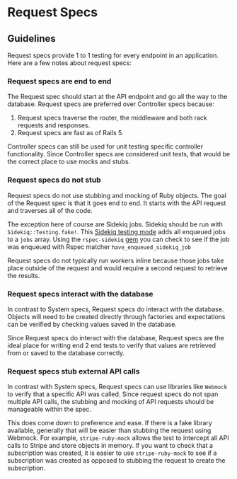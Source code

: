 # Request Specs

## Guidelines

Request specs provide 1 to 1 testing for every endpoint in an application.  Here are a few notes about request specs:

### Request specs are end to end

The Request spec should start at the API endpoint and go all the way to the database.  Request specs are preferred over Controller specs because:

1. &#x20;Request specs traverse the router, the middleware and both rack requests and responses.
2. &#x20;Request specs are fast as of Rails 5.

Controller specs can still be used for unit testing specific controller functionality.  Since Controller specs are considered unit tests, that would be the correct place to use mocks and stubs.

### Request specs do not stub

Request specs do not use stubbing and mocking of Ruby objects.  The goal of the Request spec is that it goes end to end.  It starts with the API request and traverses all of the code.

The exception here of course are Sidekiq jobs.  Sidekiq should be run with `Sidekiq::Testing.fake!`.  This [Sidekiq testing mode](https://github.com/mperham/sidekiq/wiki/Testing) adds all enqueued jobs to a `jobs` array.  Using the `rspec-sidekiq` [gem](https://github.com/philostler/rspec-sidekiq) you can check to see if the job was enqueued with Rspec matcher `have_enqueued_sidekiq_job `

Request specs do not typically run workers inline because those jobs take place outside of the request and would require a second request to retrieve the results.

### Request specs interact with the database

In contrast to System specs, Request specs do interact with the database.  Objects will need to be created directly through factories and expectations can be verified by checking values saved in the database.

Since Request specs do interact with the database, Request specs are the ideal place for writing end 2 end tests to verify that values are retrieved from or saved to the database correctly.

### **Request specs stub external API calls**

In contrast with System specs, Request specs can use libraries like `Webmock` to verify that a specific API was called.  Since request specs do not span multiple API calls, the stubbing and mocking of API requests should be manageable within the spec.

This does come down to preference and ease.  If there is a fake library available, generally that will be easier than stubbing the request using Webmock.  For example, `stripe-ruby-mock` allows the test to intercept all API calls to Stripe and store objects in memory.  If you want to check that a subscription was created, it is easier to use `stripe-ruby-mock` to see if a subscription was created as opposed to stubbing the request to create the subscription.&#x20;
